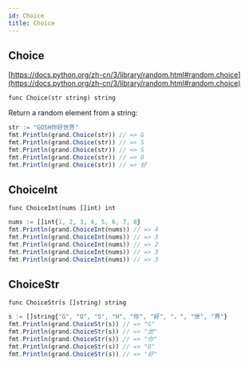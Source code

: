 ```yaml
---
id: Choice
title: Choice
---
```



## Choice
[https://docs.python.org/zh-cn/3/library/random.html#random.choice](https://docs.python.org/zh-cn/3/library/random.html#random.choice)

`func Choice(str string) string`

Return a random element from a string:

```js
str := "GOSH你好世界"
fmt.Println(grand.Choice(str)) // => G
fmt.Println(grand.Choice(str)) // => S
fmt.Println(grand.Choice(str)) // => S
fmt.Println(grand.Choice(str)) // => O
fmt.Println(grand.Choice(str)) // => 好
```

## ChoiceInt
`func ChoiceInt(nums []int) int`

```js
nums := []int{1, 2, 3, 4, 5, 6, 7, 8}
fmt.Println(grand.ChoiceInt(nums)) // => 4
fmt.Println(grand.ChoiceInt(nums)) // => 3
fmt.Println(grand.ChoiceInt(nums)) // => 2
fmt.Println(grand.ChoiceInt(nums)) // => 3
fmt.Println(grand.ChoiceInt(nums)) // => 3
```

## ChoiceStr
`func ChoiceStr(s []string) string`

```js
s := []string{"G", "O", "S", "H", "你", "好", "，", "世", "界"}
fmt.Println(grand.ChoiceStr(s)) // => "G"
fmt.Println(grand.ChoiceStr(s)) // => "世"
fmt.Println(grand.ChoiceStr(s)) // => "你"
fmt.Println(grand.ChoiceStr(s)) // => "O"
fmt.Println(grand.ChoiceStr(s)) // => "好"
```
